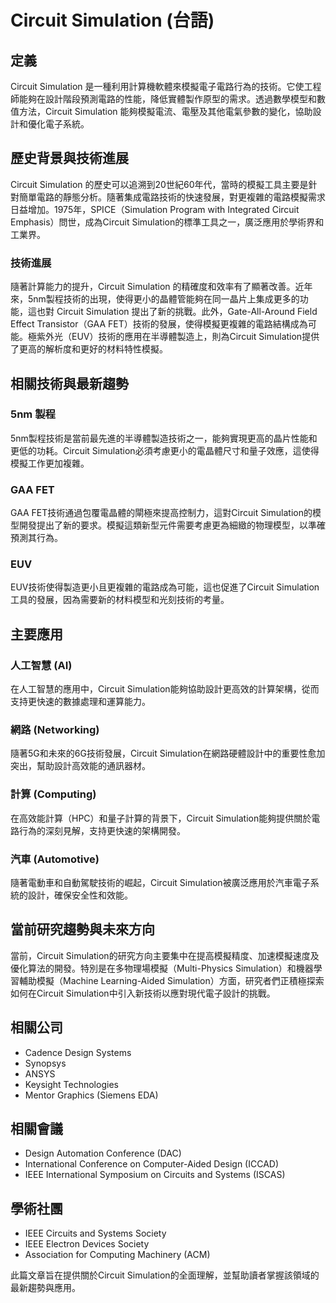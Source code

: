 # Circuit Simulation (台語)

## 定義

Circuit Simulation 是一種利用計算機軟體來模擬電子電路行為的技術。它使工程師能夠在設計階段預測電路的性能，降低實體製作原型的需求。透過數學模型和數值方法，Circuit Simulation 能夠模擬電流、電壓及其他電氣參數的變化，協助設計和優化電子系統。

## 歷史背景與技術進展

Circuit Simulation 的歷史可以追溯到20世紀60年代，當時的模擬工具主要是針對簡單電路的靜態分析。隨著集成電路技術的快速發展，對更複雜的電路模擬需求日益增加。1975年，SPICE（Simulation Program with Integrated Circuit Emphasis）問世，成為Circuit Simulation的標準工具之一，廣泛應用於學術界和工業界。

### 技術進展

隨著計算能力的提升，Circuit Simulation 的精確度和效率有了顯著改善。近年來，5nm製程技術的出現，使得更小的晶體管能夠在同一晶片上集成更多的功能，這也對 Circuit Simulation 提出了新的挑戰。此外，Gate-All-Around Field Effect Transistor（GAA FET）技術的發展，使得模擬更複雜的電路結構成為可能。極紫外光（EUV）技術的應用在半導體製造上，則為Circuit Simulation提供了更高的解析度和更好的材料特性模擬。

## 相關技術與最新趨勢

### 5nm 製程

5nm製程技術是當前最先進的半導體製造技術之一，能夠實現更高的晶片性能和更低的功耗。Circuit Simulation必須考慮更小的電晶體尺寸和量子效應，這使得模擬工作更加複雜。

### GAA FET

GAA FET技術通過包覆電晶體的閘極來提高控制力，這對Circuit Simulation的模型開發提出了新的要求。模擬這類新型元件需要考慮更為細緻的物理模型，以準確預測其行為。

### EUV

EUV技術使得製造更小且更複雜的電路成為可能，這也促進了Circuit Simulation工具的發展，因為需要新的材料模型和光刻技術的考量。

## 主要應用

### 人工智慧 (AI)

在人工智慧的應用中，Circuit Simulation能夠協助設計更高效的計算架構，從而支持更快速的數據處理和運算能力。

### 網路 (Networking)

隨著5G和未來的6G技術發展，Circuit Simulation在網路硬體設計中的重要性愈加突出，幫助設計高效能的通訊器材。

### 計算 (Computing)

在高效能計算（HPC）和量子計算的背景下，Circuit Simulation能夠提供關於電路行為的深刻見解，支持更快速的架構開發。

### 汽車 (Automotive)

隨著電動車和自動駕駛技術的崛起，Circuit Simulation被廣泛應用於汽車電子系統的設計，確保安全性和效能。

## 當前研究趨勢與未來方向

當前，Circuit Simulation的研究方向主要集中在提高模擬精度、加速模擬速度及優化算法的開發。特別是在多物理場模擬（Multi-Physics Simulation）和機器學習輔助模擬（Machine Learning-Aided Simulation）方面，研究者們正積極探索如何在Circuit Simulation中引入新技術以應對現代電子設計的挑戰。

## 相關公司

- Cadence Design Systems
- Synopsys
- ANSYS
- Keysight Technologies
- Mentor Graphics (Siemens EDA)

## 相關會議

- Design Automation Conference (DAC)
- International Conference on Computer-Aided Design (ICCAD)
- IEEE International Symposium on Circuits and Systems (ISCAS)

## 學術社團

- IEEE Circuits and Systems Society
- IEEE Electron Devices Society
- Association for Computing Machinery (ACM)

此篇文章旨在提供關於Circuit Simulation的全面理解，並幫助讀者掌握該領域的最新趨勢與應用。